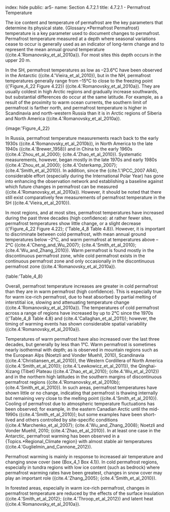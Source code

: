 index: hide
public: ar5-
name: Section 4.7.2.1
title: 4.7.2.1 - Permafrost Temperature

The ice content and temperature of permafrost are the key parameters that determine its physical state. {Glossary.*Permafrost Permafrost} temperature is a key parameter used to document changes to permafrost. Permafrost temperature measured at a depth where seasonal variations cease to occur is generally used as an indicator of long-term change and to represent the mean annual ground temperature ({cite.4.'Romanovsky_et_al_2010a}). For most sites this depth occurs in the upper 20 m.

In the SH, permafrost temperatures as low as –23.6°C have been observed in the Antarctic ({cite.4.'Vieira_et_al_2010}), but in the NH, permafrost temperatures generally range from –15°C to close to the freezing point ({'Figure_4_22 Figure 4.22}) ({cite.4.'Romanovsky_et_al_2010a}). They are usually coldest in high Arctic regions and gradually increase southwards, but substantial differences do occur at the same latitude. For example, as a result of the proximity to warm ocean currents, the southern limit of permafrost is farther north, and permafrost temperature is higher in Scandinavia and north-western Russia than it is in Arctic regions of Siberia and North America ({cite.4.'Romanovsky_et_al_2010a}).

{image:'Figure_4_22}

In Russia, permafrost temperature measurements reach back to the early 1930s ({cite.4.'Romanovsky_et_al_2010b}), in North America to the late 1940s ({cite.4.'Brewer_1958}) and in China to the early 1960s ({cite.4.'Zhou_et_al_2000}; {cite.4.'Zhao_et_al_2010}). Systematic measurements, however, began mostly in the late 1970s and early 1980s ({cite.4.'Zhou_et_al_2000}; {cite.4.'Osterkamp_2007}; {cite.4.'Smith_et_al_2010}). In addition, since the {cite.1.'IPCC_2007 AR4}, considerable effort (especially during the International Polar Year) has gone into enhancing the observation network and establishing a baseline against which future changes in permafrost can be measured ({cite.4.'Romanovsky_et_al_2010a}). However, it should be noted that there still exist comparatively few measurements of permafrost temperature in the SH ({cite.4.'Vieira_et_al_2010}).

In most regions, and at most sites, permafrost temperatures have increased during the past three decades (high confidence): at rather fewer sites, permafrost temperatures show little change, or a slight decrease ({'Figure_4_22 Figure 4.22}; {'Table_4_8 Table 4.8}). However, it is important to discriminate between cold permafrost, with mean annual ground temperatures below –2°C, and warm permafrost at temperatures above –2°C ({cite.4.'Cheng_and_Wu_2007}; {cite.4.'Smith_et_al_2010}; {cite.4.'Wu_and_Zhang_2010}). Warm permafrost is found mostly in the discontinuous permafrost zone, while cold permafrost exists in the continuous permafrost zone and only occasionally in the discontinuous permafrost zone ({cite.4.'Romanovsky_et_al_2010a}).

{table:'Table_4_8}

Overall, permafrost temperature increases are greater in cold permafrost than they are in warm permafrost (high confidence). This is especially true for warm ice-rich permafrost, due to heat absorbed by partial melting of interstitial ice, slowing and attenuating temperature change ({cite.4.'Romanovsky_et_al_2010a}). The temperatures of cold permafrost across a range of regions have increased by up to 2°C since the 1970s ({'Table_4_8 Table 4.8} and {cite.4.'Callaghan_et_al_2011}); however, the timing of warming events has shown considerable spatial variability ({cite.4.'Romanovsky_et_al_2010a}).

Temperatures of warm permafrost have also increased over the last three decades, but generally by less than 1°C. Warm permafrost is sometimes nearly isothermal with depth; as is observed in mountain regions such as the European Alps (Noetzli and Vonder Muehll, 2010), Scandinavia ({cite.4.'Christiansen_et_al_2010}), the Western Cordillera of North America ({cite.4.'Smith_et_al_2010}; {cite.4.'Lewkowicz_et_al_2011}), the Qinghai-Xizang (Tibet) Plateau ({cite.4.'Zhao_et_al_2010}; {cite.4.'Wu_et_al_2012}) and in the northern high latitudes in the southern margins of discontinuous permafrost regions ({cite.4.'Romanovsky_et_al_2010b}; {cite.4.'Smith_et_al_2010}). In such areas, permafrost temperatures have shown little or no change, indicating that permafrost is thawing internally but remaining very close to the melting point ({cite.4.'Smith_et_al_2010}). Cooling of permafrost due to atmospheric temperature fluctuations has been observed; for example, in the eastern Canadian Arctic until the mid-1990s ({cite.4.'Smith_et_al_2010}); but some examples have been short-lived and others controlled by site-specific conditions ({cite.4.'Marchenko_et_al_2007}; {cite.4.'Wu_and_Zhang_2008}; Noetzli and Vonder Muehll, 2010; {cite.4.'Zhao_et_al_2010}). In at least one case in the Antarctic, permafrost warming has been observed in a {Topics.*Regional_Climate region} with almost stable air temperatures ({cite.4.'Guglielmin_and_Cannone_2012}).

Permafrost warming is mainly in response to increased air temperature and changing snow cover (see {Box_4_1 Box 4.1}). In cold permafrost regions, especially in tundra regions with low ice content (such as bedrock) where permafrost warming rates have been greatest, changes in snow cover may play an important role ({cite.4.'Zhang_2005}; {cite.4.'Smith_et_al_2010}).

In forested areas, especially in warm ice-rich permafrost, changes in permafrost temperature are reduced by the effects of the surface insulation ({cite.4.'Smith_et_al_2012}; {cite.4.'Throop_et_al_2012}) and latent heat ({cite.4.'Romanovsky_et_al_2010a}).
